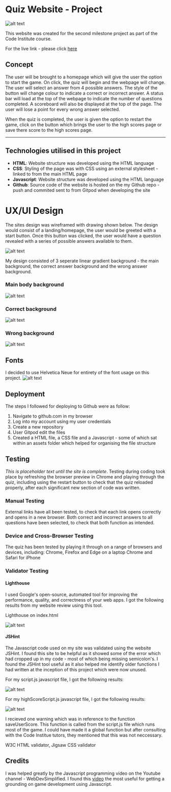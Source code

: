# Quiz Website - Project

![alt text](https://i.imgur.com/5EmYwqe.png)

This website was created for the second milestone project as part of the Code Institute course.

For the live link - please click [here](https://anthonyfdunphy.github.io/quiz-project/)

## Concept

The user will be brought to a homepage which will give the user the option to start the game. On click, the quiz will begin and the webpage will change. The user will select an answer from 4 possible answers. The style of the button will change colour to indicate a correct or incorrect answer. A status bar will load at the top of the webpage to indicate the number of questions completed. A scoreboard will also be displayed at the top of the page. The user will lose a point for every wrong answer selected.

When the quiz is completed, the user is given the option to restart the game, click on the button which brings the user to the high scores page or save there score to the high scores page.

---------------

## Technologies utilised in this project

- **HTML**: Website structure was developed using the HTML language
- **CSS**: Styling of the page was with CSS using an external stylesheet - linked to from the main HTML page
- **Javascript**: Website structure was developed using the HTML language
- **Github**: Source code of the website is hosted on the my Github repo - push and commited sent to from Gitpod when developing the site

# UX/UI Design

The sites design was wireframed with drawing shown below. The design would consist of a landing/homepage, the user would be greeted with a start button. Once this button was clicked, the user would have a question revealed with a series of possible answers available to them.

![alt text](https://i.imgur.com/HJqxPG9.jpeg)

My design consisted of 3 seperate linear gradient background - the main background, the correct answer background and the wrong answer background.

### Main body background
![alt text](https://i.imgur.com/CUQeRIP.png)

### Correct background
![alt text](https://i.imgur.com/ThfHfFd.png)

### Wrong background
![alt text](https://i.imgur.com/Kbg96h7.png)

## Fonts

I decided to use Helvetica Neue for entirety of the font usage on this project. 
![alt text](https://i.imgur.com/Mtx2jwS.jpg) 

## Deployment

The steps I followed for deploying to Github were as follow:

1. Navigate to github.com in my browser
2. Log into my account using my user credentials
3. Create a new repository
4. User Gitpod edit the files
5. Created a HTML file, a CSS file and a Javascript - some of which sat within an assets folder which helped for organising the file structure

## Testing

*This is placeholder text until the site is complete*. Testing during coding took place by refreshing the browser preview in Chrome and playing through the quiz, including using the restart button to check that the quiz reloaded properly, after each significant new section of code was written.

### Manual Testing
External links have all been tested, to check that each link opens correctly and opens in a new browser.
Both correct and incorrect answers to all questions have been selected, to check that both function as intended.

### Device and Cross-Browser Testing
The quiz has been tested by playing it through on a range of browsers and devices, including:
Chrome, Firefox and Edge on a laptop
Chrome and Safari for iPhone

### Validator Testing

#### Lighthouse

I used Google's open-source, automated tool for improving the performance, quality, and correctness of your web apps. I got the following results from my website review using this tool.

Lighthouse on index.html

![alt text](https://i.imgur.com/U7GTMBq.png)

#### JSHint

The Javascript code used on my site was validated using the website JSHint. I found this site to be helpful as it showed some of the error which had cropped up in my code - most of which being missing semicolon's. I found the JSHint tool useful as it also helped me identify older functions I had written at the inception of this project which were now unused.

For my script.js javascript file, I got the following results:

![alt text](https://i.imgur.com/rotx3If.png)

For my highScoreScript.js javascript file, I got the following results:

![alt text](https://i.imgur.com/48CGS4s.png)

I recieved one warning which was in reference to the function saveUserScore. This function is called from the script.js file which runs most of the game. I could have made it a global function but after consulting with the Code Institue tutors, they mentioned that this was not neccessary. 

W3C HTML validator,
Jigsaw CSS validator

## Credits



I was helped greatly by the Javascript programming video on the Youtube channel - WebDevSimplified. I found this [video](https://www.youtube.com/watch?v=riDzcEQbX6k&t=494s&ab_channel=WebDevSimplified) the most useful for getting a grounding on game development using Javascript.



